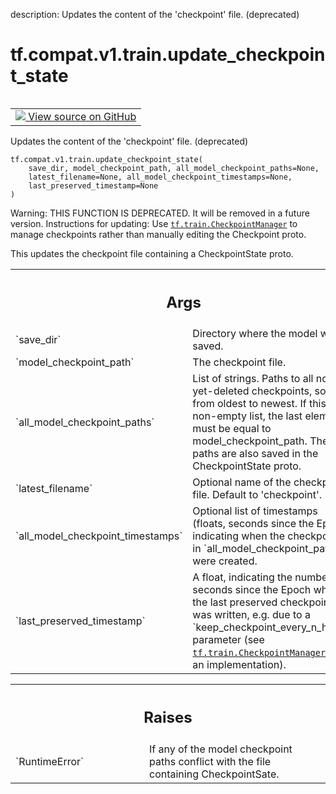 description: Updates the content of the 'checkpoint' file. (deprecated)

<div itemscope itemtype="http://developers.google.com/ReferenceObject">
<meta itemprop="name" content="tf.compat.v1.train.update_checkpoint_state" />
<meta itemprop="path" content="Stable" />
</div>

# tf.compat.v1.train.update_checkpoint_state

<!-- Insert buttons and diff -->

<table class="tfo-notebook-buttons tfo-api nocontent" align="left">
<td>
  <a target="_blank" href="https://github.com/tensorflow/tensorflow/blob/r2.4/tensorflow/python/training/checkpoint_management.py#L131-L174">
    <img src="https://www.tensorflow.org/images/GitHub-Mark-32px.png" />
    View source on GitHub
  </a>
</td>
</table>



Updates the content of the 'checkpoint' file. (deprecated)

<pre class="devsite-click-to-copy prettyprint lang-py tfo-signature-link">
<code>tf.compat.v1.train.update_checkpoint_state(
    save_dir, model_checkpoint_path, all_model_checkpoint_paths=None,
    latest_filename=None, all_model_checkpoint_timestamps=None,
    last_preserved_timestamp=None
)
</code></pre>



<!-- Placeholder for "Used in" -->

Warning: THIS FUNCTION IS DEPRECATED. It will be removed in a future version.
Instructions for updating:
Use <a href="../../../../tf/train/CheckpointManager.md"><code>tf.train.CheckpointManager</code></a> to manage checkpoints rather than manually editing the Checkpoint proto.

This updates the checkpoint file containing a CheckpointState
proto.

<!-- Tabular view -->
 <table class="responsive fixed orange">
<colgroup><col width="214px"><col></colgroup>
<tr><th colspan="2"><h2 class="add-link">Args</h2></th></tr>

<tr>
<td>
`save_dir`
</td>
<td>
Directory where the model was saved.
</td>
</tr><tr>
<td>
`model_checkpoint_path`
</td>
<td>
The checkpoint file.
</td>
</tr><tr>
<td>
`all_model_checkpoint_paths`
</td>
<td>
List of strings.  Paths to all not-yet-deleted
checkpoints, sorted from oldest to newest.  If this is a non-empty list,
the last element must be equal to model_checkpoint_path.  These paths
are also saved in the CheckpointState proto.
</td>
</tr><tr>
<td>
`latest_filename`
</td>
<td>
Optional name of the checkpoint file.  Default to
'checkpoint'.
</td>
</tr><tr>
<td>
`all_model_checkpoint_timestamps`
</td>
<td>
Optional list of timestamps (floats,
seconds since the Epoch) indicating when the checkpoints in
`all_model_checkpoint_paths` were created.
</td>
</tr><tr>
<td>
`last_preserved_timestamp`
</td>
<td>
A float, indicating the number of seconds since
the Epoch when the last preserved checkpoint was written, e.g. due to a
`keep_checkpoint_every_n_hours` parameter (see
<a href="../../../../tf/train/CheckpointManager.md"><code>tf.train.CheckpointManager</code></a> for an implementation).
</td>
</tr>
</table>



<!-- Tabular view -->
 <table class="responsive fixed orange">
<colgroup><col width="214px"><col></colgroup>
<tr><th colspan="2"><h2 class="add-link">Raises</h2></th></tr>

<tr>
<td>
`RuntimeError`
</td>
<td>
If any of the model checkpoint paths conflict with the file
containing CheckpointSate.
</td>
</tr>
</table>

